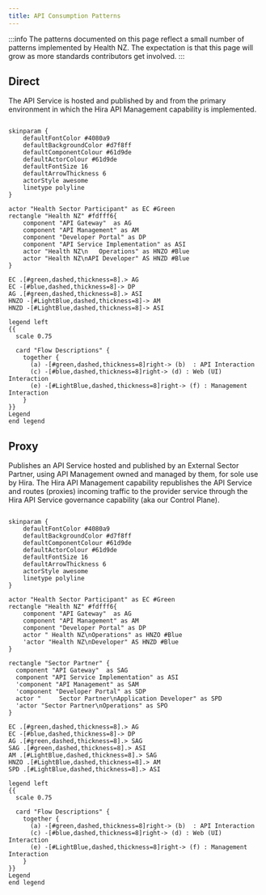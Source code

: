 ```yaml
---
title: API Consumption Patterns
---
```




:::info
The patterns documented on this page reflect a small number of patterns implemented by Health NZ. The expectation is that this page will grow as more standards contributors get involved.
:::

## Direct

The API Service is hosted and published by and from the primary environment in which the Hira API Management capability is implemented.

```plantuml alt="PlantUML diagram describing the direct consumption pattern"

skinparam {
    defaultFontColor #4080a9
    defaultBackgroundColor #d7f8ff
    defaultComponentColour #61d9de
    defaultActorColour #61d9de
    defaultFontSize 16
    defaultArrowThickness 6
    actorStyle awesome
    linetype polyline
}

actor "Health Sector Participant" as EC #Green
rectangle "Health NZ" #fdfff6{
    component "API Gateway"  as AG
    component "API Management" as AM
    component "Developer Portal" as DP
    component "API Service Implementation" as ASI
    actor "Health NZ\n   Operations" as HNZO #Blue
    actor "Health NZ\nAPI Developer" AS HNZD #Blue
}

EC .[#green,dashed,thickness=8].> AG
EC -[#blue,dashed,thickness=8]-> DP
AG .[#green,dashed,thickness=8].> ASI
HNZO -[#LightBlue,dashed,thickness=8]-> AM
HNZD -[#LightBlue,dashed,thickness=8]-> ASI

legend left
{{
  scale 0.75

  card "Flow Descriptions" {
    together {
      (a) -[#green,dashed,thickness=8]right-> (b)  : API Interaction
      (c) -[#blue,dashed,thickness=8]right-> (d) : Web (UI) Interaction
      (e) -[#LightBlue,dashed,thickness=8]right-> (f) : Management Interaction
    }
}}
Legend
end legend
```

<DetailedDescription text="The diagram illustrates direct consumption pattern. The Health Sector Participant interacts with the API Gateway to initiate API interactions. The Health NZ Operations team manages the API Management and Developer Portal components. The API Gateway communicates with the API Service Implementation component to process API requests. The Health NZ API Developer interacts with the Developer Portal to access API documentation and tools." />

## Proxy

Publishes an API Service hosted and published by an External Sector Partner, using API Management owned and managed by them, for sole use by Hira. The Hira API Management capability republishes the API Service and routes (proxies) incoming traffic to the provider service through the Hira API Service governance capability (aka our Control Plane).

```plantuml alt="PlantUML diagram describing the proxy consumption pattern"

skinparam {
    defaultFontColor #4080a9
    defaultBackgroundColor #d7f8ff
    defaultComponentColour #61d9de
    defaultActorColour #61d9de
    defaultFontSize 16
    defaultArrowThickness 6
    actorStyle awesome
    linetype polyline
}

actor "Health Sector Participant" as EC #Green
rectangle "Health NZ" #fdfff6{
    component "API Gateway"  as AG
    component "API Management" as AM
    component "Developer Portal" as DP
    actor " Health NZ\nOperations" as HNZO #Blue
    'actor "Health NZ\nDeveloper" AS HNZD #Blue
}

rectangle "Sector Partner" {
  component "API Gateway"  as SAG
  component "API Service Implementation" as ASI
  'component "API Management" as SAM
  'component "Developer Portal" as SDP
  actor "     Sector Partner\nApplication Developer" as SPD
  'actor "Sector Partner\nOperations" as SPO
}

EC .[#green,dashed,thickness=8].> AG
EC -[#blue,dashed,thickness=8]-> DP
AG .[#green,dashed,thickness=8].> SAG
SAG .[#green,dashed,thickness=8].> ASI
AM .[#LightBlue,dashed,thickness=8].> SAG
HNZO .[#LightBlue,dashed,thickness=8].> AM
SPD .[#LightBlue,dashed,thickness=8].> ASI

legend left
{{
  scale 0.75

  card "Flow Descriptions" {
    together {
      (a) -[#green,dashed,thickness=8]right-> (b)  : API Interaction
      (c) -[#blue,dashed,thickness=8]right-> (d) : Web (UI) Interaction
      (e) -[#LightBlue,dashed,thickness=8]right-> (f) : Management Interaction
    }
}}
Legend
end legend

```

<DetailedDescription text="The diagram depicts the proxy consumption pattern, where a health sector participant, such as a hospital or clinic, connects to Health NZ's API Gateway to access healthcare services. Health NZ's API Management component manages the APIs and Developer Portal, which provides documentation and support for developers. Health NZ Operations and developers can also access the API Gateway directly. Sector partners, such as private healthcare providers, connect to their own API Gateways, which in turn connect to their API Service Implementations. Sector partner application developers can access their own API Gateways, and sector partner operations staff can access their API Service Implementations. The diagram also shows the flow of data between the different components and actors. For example, the Health Sector Participant sends API requests to Health NZ's API Gateway, which then routes the requests to the appropriate API Service Implementations. Health NZ's API Management component monitors and manages the API traffic, and the Developer Portal provides documentation and support for developers." />
